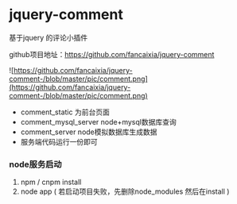 # jquery-comment
基于jquery  的评论小插件

github项目地址：https://github.com/fancaixia/jquery-comment


![https://github.com/fancaixia/jquery-comment-/blob/master/pic/comment.png](https://github.com/fancaixia/jquery-comment-/blob/master/pic/comment.png)


- comment_static   为前台页面
- comment_mysql_server    node+mysql数据库查询
- comment_server    node模拟数据库生成数据
- 服务端代码运行一份即可

### node服务启动  

 1. npm / cnpm install 
 2. node app    ( 若启动项目失败，先删除node_modules   然后在install )

 

